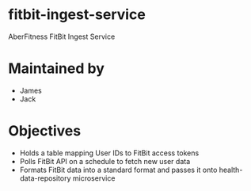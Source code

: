 # fitbit-ingest-service
AberFitness FitBit Ingest Service

# Maintained by
* James
* Jack

# Objectives
* Holds a table mapping User IDs to FitBit access tokens
* Polls FitBit API on a schedule to fetch new user data
* Formats FitBit data into a standard format and passes it onto health-data-repository microservice
